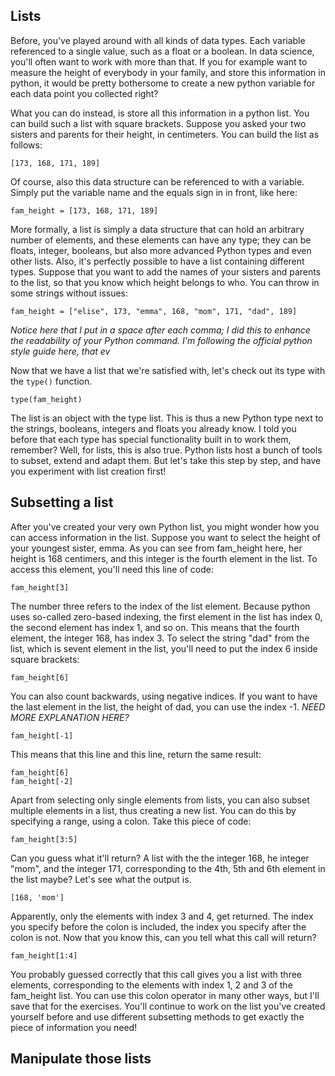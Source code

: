 ## Lists

Before, you've played around with all kinds of data types. Each variable referenced to a single value, such as a float or a boolean. In data science, you'll often want to work with more than that. If you for example want to measure the height of everybody in your family, and store this information in python, it would be pretty bothersome to create a new python variable for each data point you collected right?

What you can do instead, is store all this information in a python list. You can build such a list with square brackets. Suppose you asked your two sisters and parents for their height, in centimeters. You can build the list as follows:

```
[173, 168, 171, 189]
```

Of course, also this data structure can be referenced to with a variable. Simply put the variable name and the equals sign in in front, like here:

```
fam_height = [173, 168, 171, 189]
```

More formally, a list is simply a data structure that can hold an arbitrary number of elements, and these elements can have any type; they can be floats, integer, booleans, but also more advanced Python types and even other lists. Also, it's perfectly possible to have a list containing different types. Suppose that you want to add the names of your sisters and parents to the list, so that you know which height belongs to who. You can throw in some strings without issues:

```
fam_height = ["elise", 173, "emma", 168, "mom", 171, "dad", 189]
```

_Notice here that I put in a space after each comma; I did this to enhance the readability of your Python command. I'm following the official python style guide here, that ev_

Now that we have a list that we're satisfied with, let's check out its type with the `type()` function. 

```
type(fam_height)
```

The list is an object with the type list. This is thus a new Python type next to the strings, booleans, integers and floats you already know. I told you before that each type has special functionality built in to work them, remember? Well, for lists, this is also true. Python lists host a bunch of tools to subset, extend and adapt them. But let's take this step by step, and have you experiment with list creation first!

## Subsetting a list

After you've created your very own Python list, you might wonder how you can access information in the list. Suppose you want to select the height of your youngest sister, emma. As you can see from fam_height here, her height is 168 centimers, and this integer is the fourth element in the list. To access this element, you'll need this line of code:

```
fam_height[3]
```

The number three refers to the index of the list element. Because python uses so-called zero-based indexing, the first element in the list has index 0, the second element has index 1, and so on. This means that the fourth element, the integer 168, has index 3. To select the string "dad" from the list, which is sevent element in the list, you'll need to put the index 6 inside square brackets:

```
fam_height[6]
```

You can also count backwards, using negative indices. If you want to have the last element in the list, the height of dad, you can use the index -1. _NEED MORE EXPLANATION HERE?_

```
fam_height[-1]
```

This means that this line and this line, return the same result:

```
fam_height[6]
fam_height[-2]
```

Apart from selecting only single elements from lists, you can also subset multiple elements in a list, thus creating a new list. You can do this by specifying a range, using a colon. Take this piece of code:

```
fam_height[3:5]
```

Can you guess what it'll return? A list with the the integer 168, he integer "mom", and the integer 171, corresponding to the 4th, 5th and 6th element in the list maybe? Let's see what the output is.

```
[168, 'mom']
```

Apparently, only the elements with index 3 and 4, get returned. The index you specify before the colon is included, the index you specify after the colon is not. Now that you know this, can you tell what this call will return?

```
fam_height[1:4]
```

You probably guessed correctly that this call gives you a list with three elements, corresponding to the elements with index 1, 2 and 3 of the fam_height list. You can use this colon operator in many other ways, but I'll save that for the exercises. You'll continue to work on the list you've created yourself before and use different subsetting methods to get exactly the piece of information you need!

## Manipulate those lists

